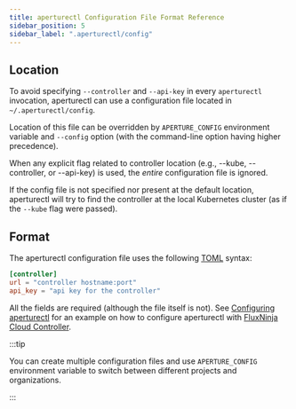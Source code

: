 ```yaml
---
title: aperturectl Configuration File Format Reference
sidebar_position: 5
sidebar_label: ".aperturectl/config"
---
```


<!-- If our config grows, would be nice to automatically generate it from
corresponding go structs from cmd/aperturectl/cmd/utils/controller.go -->

## Location

To avoid specifying `--controller` and `--api-key` in every `aperturectl` invocation,
aperturectl can use a configuration file located in `~/.aperturectl/config`.

Location of this file can be overridden by `APERTURE_CONFIG` environment
variable and `--config` option (with the command-line option having higher
precedence).

When any explicit flag related to controller location (e.g., --kube,
--controller, or --api-key) is used, the _entire_ configuration file is
ignored.

If the config file is not specified nor present at the default location,
aperturectl will try to find the controller at the local Kubernetes cluster (as
if the `--kube` flag were passed).

## Format

The aperturectl configuration file uses the following [TOML][] syntax:

```toml
[controller]
url = "controller hostname:port"
api_key = "api key for the controller"
```

All the fields are required (although the file itself is not). See [Configuring
aperturectl][] for an example on how to configure aperturectl with [FluxNinja
Cloud Controller][].

:::tip

You can create multiple configuration files and use `APERTURE_CONFIG`
environment variable to switch between different projects and organizations.

:::

[TOML]: https://toml.io/
[Configuring aperturectl]: /get-started/installation/configure-cli.md
[FluxNinja Cloud Controller]: /reference/fluxninja.md#cloud-controller
